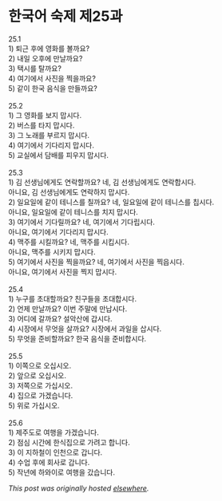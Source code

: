 # 한국어 숙제 제25과

<p>25.1<br>1) &#53748;&#44540; &#54980;&#50640; &#50689;&#54868;&#47484; &#48380;&#44620;&#50836;?<br>2) &#45236;&#51068; &#50724;&#54980;&#50640; &#47564;&#45216;&#44620;&#50836;?<br>3) &#53469;&#49884;&#47484; &#53448;&#44620;&#50836;?<br>4) &#50668;&#44592;&#50640;&#49436; &#49324;&#51652;&#51012; &#52237;&#51012;&#44620;&#50836;?<br>5) &#44057;&#51060; &#54620;&#44397; &#51020;&#49885;&#51012; &#47564;&#46308;&#44620;&#50836;?<br><br>25.2<br>1) &#44536; &#50689;&#54868;&#47484; &#48372;&#51648; &#47577;&#49884;&#45796;.<br>2) &#48260;&#49828;&#47484; &#53440;&#51648; &#47577;&#49884;&#45796;.<br>3) &#44536; &#45432;&#47000;&#47484; &#48512;&#47476;&#51648; &#47577;&#49884;&#45796;.<br>4) &#50668;&#44592;&#50640;&#49436; &#44592;&#45796;&#47532;&#51648; &#47577;&#49884;&#45796;.<br>5) &#44368;&#49892;&#50640;&#49436; &#45812;&#48176;&#47484; &#54588;&#50864;&#51648; &#47577;&#49884;&#45796;.<br><br>25.3<br>1) &#44608; &#49440;&#49373;&#45784;&#50640;&#44172;&#46020; &#50672;&#46973;&#54624;&#44620;&#50836;?  &#45348;, &#44608; &#49440;&#49373;&#45784;&#50640;&#44172;&#46020; &#50672;&#46973;&#54633;&#49884;&#45796;.<br>&#50500;&#45768;&#50836;, &#44608; &#49440;&#49373;&#45784;&#50640;&#44172;&#46020; &#50672;&#46973;&#54616;&#51648; &#47577;&#49884;&#45796;.<br>2) &#51068;&#50836;&#51068;&#50640; &#44057;&#51060; &#53580;&#45768;&#49828;&#47484; &#52832;&#44620;&#50836;?  &#45348;, &#51068;&#50836;&#51068;&#50640; &#44057;&#51060; &#53580;&#45768;&#49828;&#47484; &#52841;&#49884;&#45796;.<br>&#50500;&#45768;&#50836;, &#51068;&#50836;&#51068;&#50640; &#44057;&#51060; &#53580;&#45768;&#49828;&#47484; &#52824;&#51648; &#47577;&#49884;&#45796;.<br>3) &#50668;&#44592;&#50640;&#49436; &#44592;&#45796;&#47540;&#44620;&#50836;?  &#45348;, &#50668;&#44592;&#50640;&#49436; &#44592;&#45796;&#47549;&#49884;&#45796;.<br>&#50500;&#45768;&#50836;, &#50668;&#44592;&#50640;&#49436; &#44592;&#45796;&#47532;&#51648; &#47577;&#49884;&#45796;.<br>4) &#47589;&#51452;&#47484; &#49884;&#53420;&#44620;&#50836;?  &#45348;, &#47589;&#51452;&#47484; &#49884;&#53429;&#49884;&#45796;.<br>&#50500;&#45768;&#50836;, &#47589;&#51452;&#47484; &#49884;&#53412;&#51648; &#47577;&#49884;&#45796;.<br>5) &#50668;&#44592;&#50640;&#49436; &#49324;&#51652;&#51012; &#52237;&#51012;&#44620;&#50836;?  &#45348;, &#50668;&#44592;&#50640;&#49436; &#49324;&#51652;&#51012; &#52237;&#51021;&#49884;&#45796;.<br>&#50500;&#45768;&#50836;, &#50668;&#44592;&#50640;&#49436; &#49324;&#51652;&#51012; &#52237;&#51648; &#47577;&#49884;&#45796;.<br><br>25.4<br>1) &#45572;&#44396;&#47484; &#52488;&#45824;&#54624;&#44620;&#50836;?  &#52828;&#44396;&#46308;&#51012; &#52488;&#45824;&#54633;&#49884;&#45796;.<br>2) &#50616;&#51228; &#47564;&#45216;&#44620;&#50836;?  &#51060;&#48264; &#51452;&#47568;&#50640; &#47564;&#45225;&#49884;&#45796;.<br>3) &#50612;&#46356;&#50640; &#44040;&#44620;&#50836;?  &#49444;&#50501;&#49328;&#50640; &#44049;&#49884;&#45796;.<br>4) &#49884;&#51109;&#50640;&#49436; &#47924;&#50631;&#51012; &#49332;&#44620;&#50836;?  &#49884;&#51109;&#50640;&#49436; &#44284;&#51068;&#51012; &#49341;&#49884;&#45796;.<br>5) &#47924;&#50631;&#51012; &#51456;&#48708;&#54624;&#44620;&#50836;?  &#54620;&#44397; &#51020;&#49885;&#51012; &#51456;&#48708;&#54633;&#49884;&#45796;.<br><br>25.5<br>1) &#51060;&#51901;&#51004;&#47196; &#50724;&#49901;&#49884;&#50724;.<br>2) &#50526;&#51004;&#47196; &#50724;&#49901;&#49884;&#50724;.<br>3) &#51200;&#51901;&#51004;&#47196; &#44032;&#49901;&#49884;&#50724;.<br>4) &#51665;&#51004;&#47196; &#44032;&#44192;&#49845;&#45768;&#45796;.<br>5) &#50948;&#47196; &#44032;&#49901;&#49884;&#50724;.<br><br>25.6<br>1) &#51228;&#51452;&#46020;&#47196; &#50668;&#54665;&#51012; &#44032;&#44192;&#49845;&#45768;&#45796;.<br>2) &#51216;&#49900; &#49884;&#44036;&#50640; &#54620;&#49885;&#51665;&#51004;&#47196; &#44032;&#47140;&#44256; &#54633;&#45768;&#45796;.<br>3) &#51060; &#51648;&#54616;&#52384;&#51060; &#51064;&#52380;&#51004;&#47196; &#44049;&#45768;&#45796;.<br>4) &#49688;&#50629; &#54980;&#50640; &#54924;&#49324;&#47196; &#44049;&#45768;&#45796;.<br>5) &#51089;&#45380;&#50640; &#54616;&#50752;&#51060;&#47196; &#50668;&#54665;&#51012; &#44052;&#49845;&#45768;&#45796;.</p>


*This post was originally hosted [elsewhere](http://planspace.blogspot.com/2009/01/25.html).*
